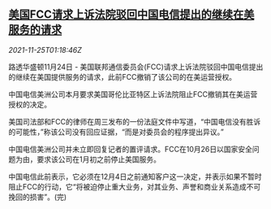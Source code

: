 <!--1637803863000-->
[美国FCC请求上诉法院驳回中国电信提出的继续在美服务的请求](https://cn.reuters.com/article/fcc-request-court-china-telecom-1124-wed-idCNKBS2IA02W)
------

<div><i>2021-11-25T01:18:46Z</i></div><p>路透华盛顿11月24日 - 美国联邦通信委员会(FCC)请求上诉法院驳回中国电信提出的继续在美国提供服务的请求，此前FCC撤销了该公司的在美运营授权。</p><p>中国电信美洲公司本月要求美国哥伦比亚特区上诉法院阻止FCC撤销其在美运营授权的决定。</p><p>美国司法部和FCC的律师在周三发布的一份法庭文件中写道，“中国电信没有胜诉的可能性，”称该公司没有回应证据，“而是对委员会的程序提出异议。”</p><p>中国电信美洲公司并未立即回复记者的置评请求。FCC在10月26日以国家安全问题为由，要求该公司在1月初之前停止美国服务。</p><p>中国电信此前表示，它必须在12月4日之前通知客户这一决定，并表示如果不暂时阻止FCC的行动，它“将被迫停止重大业务，对其业务、声誉和商业关系造成不可挽回的损害”。(完)</p>

